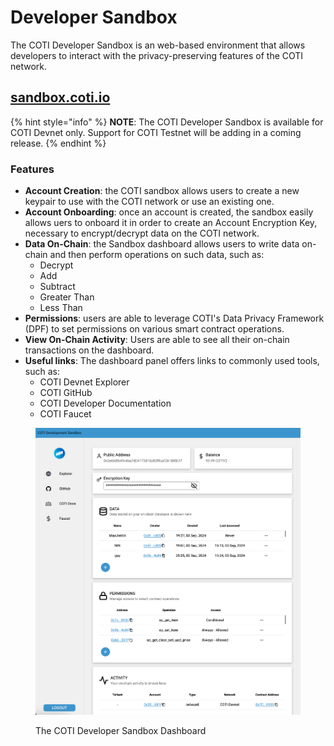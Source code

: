 # Developer Sandbox

The COTI Developer Sandbox is an web-based environment that allows developers to interact with the privacy-preserving features of the COTI network.

## [sandbox.coti.io](https://sandbox.coti.io/)

{% hint style="info" %}
**NOTE**: The COTI Developer Sandbox is available for COTI Devnet only. Support for COTI Testnet will be adding in a coming release.
{% endhint %}

### Features

* **Account Creation**: the COTI sandbox allows users to create a new keypair to use with the COTI network or use an existing one.
* **Account Onboarding**: once an account is created, the sandbox easily allows uers to onboard it in order to create an Account Encryption Key, necessary to encrypt/decrypt data on the COTI network.
* **Data On-Chain**: the Sandbox dashboard allows users to write data on-chain and then perform operations on such data, such as:
  * Decrypt
  * Add
  * Subtract
  * Greater Than
  * Less Than
* **Permissions**: users are able to leverage COTI's Data Privacy Framework (DPF) to set permissions on various smart contract operations.
* **View On-Chain Activity**: Users are able to see all their on-chain transactions on the dashboard.
* **Useful links**: The dashboard panel offers links to commonly used tools, such as:
  * COTI Devnet Explorer
  * COTI GitHub
  * COTI Developer Documentation
  * COTI Faucet

<figure><img src="../../.gitbook/assets/image (7).png" alt=""><figcaption><p>The COTI Developer Sandbox Dashboard</p></figcaption></figure>
